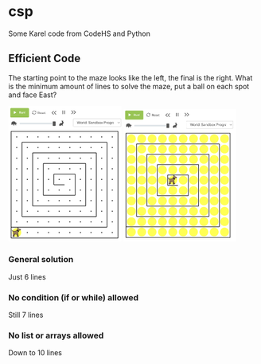 # csp
Some Karel code from CodeHS and Python

## Efficient Code

The starting point to the maze looks like the left, the final is the right. What is the minimum amount of lines to solve the maze, put a ball on each spot and face East?

<img src="SuperKarel/start.png" width="45%"> <img src="SuperKarel/final.png" width="45%">

### General solution

Just 6 lines


### No condition (if or while) allowed

Still 7 lines

### No list or arrays allowed

Down to 10 lines

